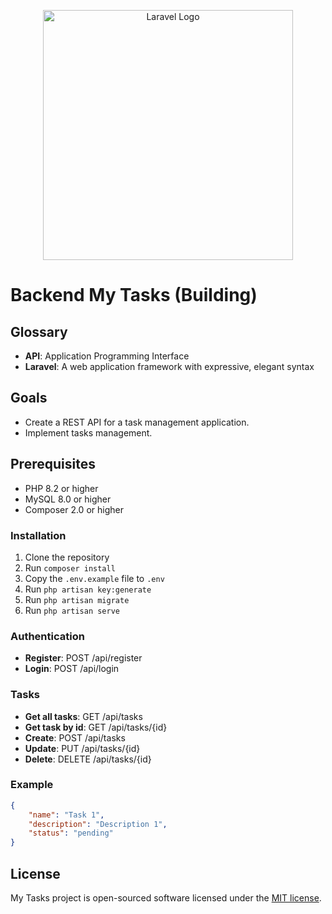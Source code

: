 <p align="center"><a href="https://laravel.com" target="_blank"><img src="https://raw.githubusercontent.com/laravel/art/master/logo-lockup/5%20SVG/2%20CMYK/1%20Full%20Color/laravel-logolockup-cmyk-red.svg" width="400" alt="Laravel Logo"></a></p>

# Backend My Tasks (Building)

## Glossary

- **API**: Application Programming Interface
- **Laravel**: A web application framework with expressive, elegant syntax

## Goals

- Create a REST API for a task management application.
- Implement tasks management.

## Prerequisites

- PHP 8.2 or higher
- MySQL 8.0 or higher
- Composer 2.0 or higher

### Installation

1. Clone the repository
2. Run `composer install`
3. Copy the `.env.example` file to `.env`
4. Run `php artisan key:generate`
5. Run `php artisan migrate`
6. Run `php artisan serve`

### Authentication

- **Register**: POST /api/register
- **Login**: POST /api/login

### Tasks

- **Get all tasks**: GET /api/tasks
- **Get task by id**: GET /api/tasks/{id}
- **Create**: POST /api/tasks
- **Update**: PUT /api/tasks/{id}
- **Delete**: DELETE /api/tasks/{id}

### Example

```json
{
    "name": "Task 1",
    "description": "Description 1",
    "status": "pending"
}
```

## License

My Tasks project is open-sourced software licensed under the [MIT license](https://opensource.org/licenses/MIT).

